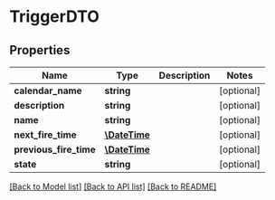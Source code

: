 # TriggerDTO

## Properties
Name | Type | Description | Notes
------------ | ------------- | ------------- | -------------
**calendar_name** | **string** |  | [optional] 
**description** | **string** |  | [optional] 
**name** | **string** |  | [optional] 
**next_fire_time** | [**\DateTime**](\DateTime.md) |  | [optional] 
**previous_fire_time** | [**\DateTime**](\DateTime.md) |  | [optional] 
**state** | **string** |  | [optional] 

[[Back to Model list]](../README.md#documentation-for-models) [[Back to API list]](../README.md#documentation-for-api-endpoints) [[Back to README]](../README.md)

